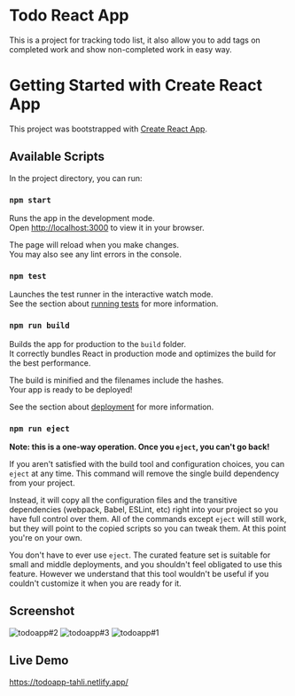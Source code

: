 # Todo React App
This is a project for tracking todo list, it also allow you to add tags on completed work and show non-completed work 
in easy way.

# Getting Started with Create React App

This project was bootstrapped with [Create React App](https://github.com/facebook/create-react-app).

## Available Scripts

In the project directory, you can run:

### `npm start`

Runs the app in the development mode.\
Open [http://localhost:3000](http://localhost:3000) to view it in your browser.

The page will reload when you make changes.\
You may also see any lint errors in the console.

### `npm test`

Launches the test runner in the interactive watch mode.\
See the section about [running tests](https://facebook.github.io/create-react-app/docs/running-tests) for more information.

### `npm run build`

Builds the app for production to the `build` folder.\
It correctly bundles React in production mode and optimizes the build for the best performance.

The build is minified and the filenames include the hashes.\
Your app is ready to be deployed!

See the section about [deployment](https://facebook.github.io/create-react-app/docs/deployment) for more information.

### `npm run eject`

**Note: this is a one-way operation. Once you `eject`, you can't go back!**

If you aren't satisfied with the build tool and configuration choices, you can `eject` at any time. This command will remove the single build dependency from your project.

Instead, it will copy all the configuration files and the transitive dependencies (webpack, Babel, ESLint, etc) right into your project so you have full control over them. All of the commands except `eject` will still work, but they will point to the copied scripts so you can tweak them. At this point you're on your own.

You don't have to ever use `eject`. The curated feature set is suitable for small and middle deployments, and you shouldn't feel obligated to use this feature. However we understand that this tool wouldn't be useful if you couldn't customize it when you are ready for it.

## Screenshot
![todoapp#2](https://github.com/mohamadTahli23/Logstic-co/assets/77210237/8a7d3fe9-1b47-40e7-aecf-fdbdfe0ceb08)
![todoapp#3](https://github.com/mohamadTahli23/Logstic-co/assets/77210237/7b7482ba-ee75-4c3c-91f6-f805743b6b9c)
![todoapp#1](https://github.com/mohamadTahli23/Logstic-co/assets/77210237/54cc4780-90af-45ad-8177-d3ad5b1b52cb)

## Live Demo 

https://todoapp-tahli.netlify.app/




